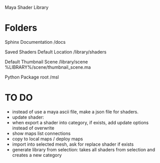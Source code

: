 Maya Shader Library

# Folders

Sphinx Documentation
/docs

Saved Shaders Default Location
/library/shaders

Default Thumbnail Scene
/library/scene
%LIBRARY%/scene/thumbnail_scene.ma

Python Package root
/msl

# TO DO

- instead of use a maya ascii file, make a json file for shaders.
- update shader:
- when export a shader into category, if exists, add update options instead of overwrite
- show maps list connections
- copy to local maps / deploy maps
- import into selected mesh, ask for replace shader if exists
- generate library from selection: takes all shaders from selection and creates a new category

